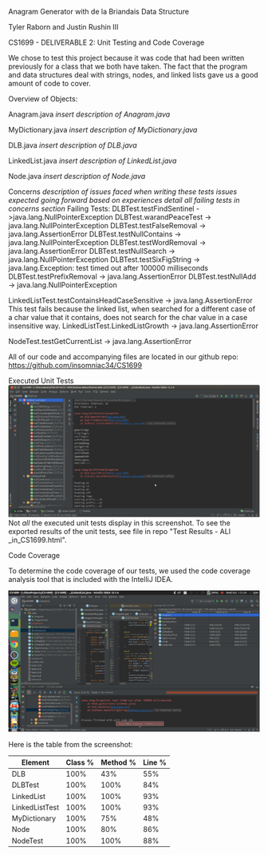 Anagram Generator with de la Briandais Data Structure

Tyler Raborn and Justin Rushin III

CS1699 - DELIVERABLE 2: Unit Testing and Code Coverage

We chose to test this project because it was code that had been written previously for a class that we both have taken. The fact that the program and data structures deal with strings, nodes, and linked lists gave us a good amount of code to cover.

Overview of Objects:

Anagram.java
*insert description of Anagram.java*

MyDictionary.java
*insert description of MyDictionary.java*

DLB.java
*insert description of DLB.java*

LinkedList.java
*insert description of LinkedList.java*

Node.java
*insert description of Node.java*

Concerns
*description of issues faced when writing these tests*
*issues expected going forward based on experiences*
*detail all failing tests in concerns section*
Failing Tests:
DLBTest.testFindSentinel ->java.lang.NullPointerException
DLBTest.warandPeaceTest -> java.lang.NullPointerException
DLBTest.testFalseRemoval -> java.lang.AssertionError
DLBTest.testNullContains -> java.lang.NullPointerException
DLBTest.testWordRemoval -> java.lang.AssertionError
DLBTest.testNullSearch -> java.lang.NullPointerException
DLBTest.testSixFigString -> java.lang.Exception: test timed out after 100000 milliseconds
DLBTest.testPrefixRemoval -> java.lang.AssertionError
DLBTest.testNullAdd -> java.lang.NullPointerException

LinkedListTest.testContainsHeadCaseSensitive -> java.lang.AssertionError
This test fails because the linked list, when searched for a different case of a char value that it contains, does not search for the char value in a case insensitive way.
LinkedListTest.LinkedListGrowth -> java.lang.AssertionError

NodeTest.testGetCurrentList -> java.lang.AssertionError

All of our code and accompanying files are located in our github repo:
https://github.com/insomniac34/CS1699

Executed Unit Tests
![Image of Executed Tests](https://github.com/insomniac34/CS1699/blob/master/tests.png)
Not *all* the executed unit tests display in this screenshot. To see the exported results of the unit tests, see file in repo "Test Results - ALl _in_CS1699.html".

Code Coverage

To determine the code coverage of our tests, we used the code coverage analysis tool that is included with the IntelliJ IDEA.

![Image of Code Coverage](https://github.com/insomniac34/CS1699/blob/master/codecoverage.png)

Here is the table from the screenshot:

|	Element |Class % | Method %  | Line %  |
|---------------|--------|-----------|---------|
|	     DLB|   100% | 	43%  |   55%   |
|        DLBTest|   100% | 	100% |   84%   |
|     LinkedList|   100% |      100% |   93%   |
| LinkedListTest|   100% |      100% |   93%   |
|   MyDictionary|   100% |      75%  |   48%   |
|   	    Node|   100% |      80%  |   86%   |
|   	NodeTest|   100% |      100% |   88%   |
